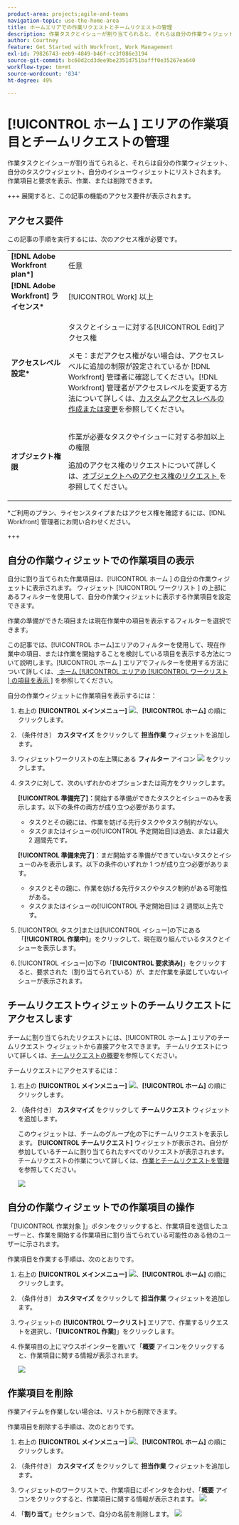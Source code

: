 ```yaml
---
product-area: projects;agile-and-teams
navigation-topic: use-the-home-area
title: ホームエリアでの作業リクエストとチームリクエストの管理
description: 作業タスクとイシューが割り当てられると、それらは自分の作業ウィジェット、自分のタスクウィジェット、自分のイシューウィジェットにリストされます。  作業項目と要求を表示、作業、または削除できます。
author: Courtney
feature: Get Started with Workfront, Work Management
exl-id: 79826743-eeb9-4849-b46f-cc3f086e3194
source-git-commit: bc60d2cd3dee9be2351d751bafff0e35267ea640
workflow-type: tm+mt
source-wordcount: '834'
ht-degree: 49%

---
```



# [!UICONTROL  ホーム ] エリアの作業項目とチームリクエストの管理

作業タスクとイシューが割り当てられると、それらは自分の作業ウィジェット、自分のタスクウィジェット、自分のイシューウィジェットにリストされます。  作業項目と要求を表示、作業、または削除できます。

+++ 展開すると、この記事の機能のアクセス要件が表示されます。

## アクセス要件

この記事の手順を実行するには、次のアクセス権が必要です。

<table style="table-layout:auto"> 
 <col> 
 </col> 
 <col> 
 </col> 
 <tbody> 
  <tr> 
   <td role="rowheader"><strong>[!DNL Adobe Workfront plan*]</strong></td> 
   <td> <p>任意</p> </td> 
  </tr> 
  <tr> 
   <td role="rowheader"><strong>[!DNL Adobe Workfront] ライセンス*</strong></td> 
   <td> <p>[!UICONTROL Work] 以上</p> </td> 
  </tr> 
  <tr> 
   <td role="rowheader"><strong>アクセスレベル設定*</strong></td> 
   <td> <p>タスクとイシューに対する[!UICONTROL Edit]アクセス権</p> <p>メモ：まだアクセス権がない場合は、アクセスレベルに追加の制限が設定されているか [!DNL Workfront] 管理者に確認してください。[!DNL Workfront] 管理者がアクセスレベルを変更する方法について詳しくは、<a href="../../../administration-and-setup/add-users/configure-and-grant-access/create-modify-access-levels.md" class="MCXref xref">カスタムアクセスレベルの作成または変更</a>を参照してください。</p> </td> 
  </tr> 
  <tr> 
   <td role="rowheader"><strong>オブジェクト権限</strong></td> 
   <td> <p>作業が必要なタスクやイシューに対する参加以上の権限</p> <p>追加のアクセス権のリクエストについて詳しくは、<a href="../../../workfront-basics/grant-and-request-access-to-objects/request-access.md" class="MCXref xref">オブジェクトへのアクセス権のリクエスト </a>を参照してください。</p> </td> 
  </tr> 
 </tbody> 
</table>

&#42;ご利用のプラン、ライセンスタイプまたはアクセス権を確認するには、[!DNL Workfront] 管理者にお問い合わせください。

+++

## 自分の作業ウィジェットでの作業項目の表示

自分に割り当てられた作業項目は、[!UICONTROL  ホーム ] の自分の作業ウィジェットに表示されます。 ウィジェット [!UICONTROL  ワークリスト ] の上部にあるフィルターを使用して、自分の作業ウィジェットに表示する作業項目を設定できます。

作業の準備ができた項目または現在作業中の項目を表示するフィルターを選択できます。

この記事では、[!UICONTROL ホーム]エリアのフィルターを使用して、現在作業中の項目、または作業を開始することを検討している項目を表示する方法について説明します。[!UICONTROL  ホーム ] エリアでフィルターを使用する方法について詳しくは、[ ホーム [!UICONTROL  エリアの [!UICONTROL  ワークリスト ] の項目を表示 ]](/help/quicksilver/workfront-basics/using-home/using-the-home-area/display-items-in-home-work-list.md) を参照してください。

自分の作業ウィジェットに作業項目を表示するには：

1. 右上の **[!UICONTROL メインメニュー]** ![](assets/main-menu-icon.png)、**[!UICONTROL ホーム]** の順にクリックします。
1. （条件付き） **カスタマイズ** をクリックして **担当作業** ウィジェットを追加します。

1. ウィジェットワークリストの左上隅にある **フィルター** アイコン ![](assets/filter-nwepng.png) をクリックします。

1. タスクに対して、次のいずれかのオプションまたは両方をクリックします。

   **[!UICONTROL 準備完了]：**&#x200B;開始する準備ができたタスクとイシューのみを表示します。以下の条件の両方が成り立つ必要があります。

   * タスクとその親には、作業を妨げる先行タスクやタスク制約がない。
   * タスクまたはイシューの[!UICONTROL 予定開始日]は過去、または最大 2 週間先です。

   **[!UICONTROL 準備未完了]**：まだ開始する準備ができていないタスクとイシューのみを表示します。以下の条件のいずれか 1 つが成り立つ必要があります。

   * タスクとその親に、作業を妨げる先行タスクやタスク制約がある可能性がある。
   * タスクまたはイシューの[!UICONTROL 予定開始日]は 2 週間以上先です。

1. [!UICONTROL タスク]または[!UICONTROL イシュー]の下にある「**[!UICONTROL 作業中]**」をクリックして、現在取り組んでいるタスクとイシューを表示します。
1. [!UICONTROL イシュー]の下の「**[!UICONTROL 要求済み]**」をクリックすると、要求された（割り当てられている）が、まだ作業を承諾していないイシューが表示されます。

## チームリクエストウィジェットのチームリクエストにアクセスします

チームに割り当てられたリクエストには、[!UICONTROL  ホーム ] エリアのチームリクエスト ウィジェットから直接アクセスできます。 チームリクエストについて詳しくは、[チームリクエストの概要](../../../people-teams-and-groups/work-with-team-requests/team-requests-overview.md)を参照してください。

チームリクエストにアクセスするには：

1. 右上の **[!UICONTROL メインメニュー]** ![](assets/main-menu-icon.png)、**[!UICONTROL ホーム]** の順にクリックします。
1. （条件付き） **カスタマイズ** をクリックして **チームリクエスト** ウィジェットを追加します。

   このウィジェットは、チームのグループ化の下にチームリクエストを表示します。 **[!UICONTROL チームリクエスト]** ウィジェットが表示され、自分が参加しているチームに割り当てられたすべてのリクエストが表示されます。 チームリクエストの作業について詳しくは、[作業とチームリクエストを管理](../../../people-teams-and-groups/work-with-team-requests/manage-work-and-team-requests.md)を参照してください。

   ![](assets/team-request-widget.png)

## 自分の作業ウィジェットでの作業項目の操作

「[!UICONTROL  作業対象 ]」ボタンをクリックすると、作業項目を送信したユーザーと、作業を開始する作業項目に割り当てられている可能性のある他のユーザーに示されます。

作業項目を作業する手順は、次のとおりです。

1. 右上の **[!UICONTROL メインメニュー]** ![](assets/main-menu-icon.png)、**[!UICONTROL ホーム]** の順にクリックします。
1. （条件付き） **カスタマイズ** をクリックして **担当作業** ウィジェットを追加します。

1. ウィジェットの **[!UICONTROL ワークリスト]** エリアで、作業するリクエストを選択し、「**[!UICONTROL 作業]**」をクリックします。
1. 作業項目の上にマウスポインターを置いて「**概要** アイコンをクリックすると、作業項目に関する情報が表示されます。

   ![](assets/open-summary-new-home.png)


## 作業項目を削除

作業アイテムを作業しない場合は、リストから削除できます。

作業項目を削除する手順は、次のとおりです。

1. 右上の **[!UICONTROL メインメニュー]** ![](assets/main-menu-icon.png)、**[!UICONTROL ホーム]** の順にクリックします。
1. （条件付き） **カスタマイズ** をクリックして **担当作業** ウィジェットを追加します。

1. ウィジェットのワークリストで、作業項目にポインタを合わせ、「**概要** アイコンをクリックすると、作業項目に関する情報が表示されます。
   ![](assets/open-summary-new-home.png)
1. 「**割り当て**」セクションで、自分の名前を削除します。
   ![](assets/remove-assignment.png)



<!--
## Reassign a request

1. Click the **[!UICONTROL Main Menu]** ![](assets/main-menu-icon.png) in the upper-right corner, then click **[!UICONTROL Home]**.
1. In the **[!UICONTROL Work List]** area, select the request you want to reassign.

1. Click on the **[!UICONTROL Assignments]** widget and remove yourself from the request, then type the name of the user you want to reassign the request to.

   >[!TIP]
   >
   >If the work request is still in the Ready to Start or Not Ready state, you can use the **[!UICONTROL Reassign]** button in the **[!UICONTROL More]** menu in the [!UICONTROL Work List].\
   >![Reassign button](assets/reassign-in-left-panel-350x204.png)

1. If a task's status is changed to [!UICONTROL New] or [!UICONTROL In Progress] after it was completed, you must unassign the user, save the task, then reassign the user in order for the task to reappear in their Home Work List.



## Reply to a request

You can reply to a request to further clarify the request or to propose a new date.

1. Click the **[!UICONTROL Main Menu]** ![](assets/main-menu-icon.png) in the upper-right corner, then click **[!UICONTROL Home]**.
1. In the **[!UICONTROL Work List]** area, select the request you want to reply to.
1. Locate the individual who assigned the request to you.

   You can find this information on the [!UICONTROL Updates] tab of the task. Make sure the option to **[!UICONTROL Show System Updates]** is enabled.

1. Click **[!UICONTROL Start new update]** and begin typing your reply.
1. Enter the name of the recipient in the **[!UICONTROL Notify]** box, then click **[!UICONTROL Update]**.

   >[!TIP]
   >
   >If the work request is still in the Ready to Start or [!UICONTROL Not Ready] state, you can use the **[!UICONTROL Reply]** button in the **[!UICONTROL More]** menu in the [!UICONTROL Work List].\
   >![[!UICONTROL Reply button]](assets/reassign-in-left-panel-350x204.png)   

   -->
